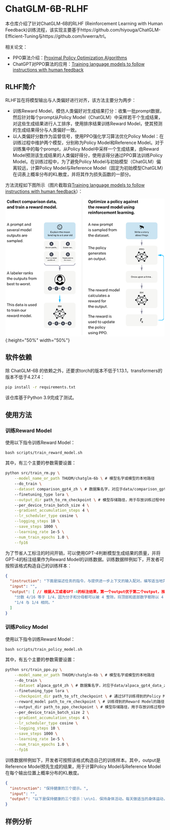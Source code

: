 # ChatGLM-6B-RLHF
本仓库介绍了针对ChatGLM-6B的RLHF (Reinforcement Learning with Human Feedback)训练流程，该实现主要基于https://github.com/hiyouga/ChatGLM-Efficient-Tuning与https://github.com/lvwerra/trl。

相关论文：

- PPO算法介绍：[Proximal Policy Optimization Algorithms](https://arxiv.org/abs/1707.06347)
- ChatGPT对PPO算法的应用：[Training language models to follow instructions with human feedback](https://arxiv.org/abs/2203.02155)

## RLHF简介

RLHF旨在将模型输出与人类偏好进行对齐，该方法主要分为两步：

- 训练Reward Model，模仿人类偏好对生成结果打分：收集一批prompt数据，然后针对每个prompt从Policy Model（ChatGLM）中采样若干个生成结果，对这些生成结果进行人工排序，使用排序结果训练Reward Model，使其预测的生成结果得分与人类偏好一致。
- 以人类偏好分数作为监督信号，使用PPO强化学习算法优化Policy Model：在训练过程中维护两个模型，分别称为Policy Model和Reference Model。对于训练集中的每个prompt，从Policy Model中采样一个生成结果，由Reward Model预测该生成结果的人类偏好得分，使用该得分通过PPO算法训练Policy Model。在训练过程中，为了避免Policy Model与初始模型（ChatGLM）偏离较远，计算Policy Model与Reference Model（固定为初始模型ChatGLM）在词表上概率分布的KL散度，并将其作为损失函数的一部分。

方法流程如下图所示（图片截取自[Training language models to follow instructions with human feedback](https://arxiv.org/abs/2203.02155)）：

![](resources/RLHF.PNG){:height="50%" width="50%"}

## 软件依赖

除 ChatGLM-6B 的依赖之外，还要求torch的版本不低于1.13.1，transformers的版本不低于4.27.4：

```bash
pip install -r requirements.txt
```
该仓库基于Python 3.9完成了测试。

## 使用方法

### 训练Reward Model

使用以下指令训练Reward Model：
```shell
bash scripts/train_reward_model.sh
```
其中，有三个主要的参数需要设置：

```bash
python src/train_rm.py \
    --model_name_or_path THUDM/chatglm-6b \ # 模型名字或模型的本地路径
    --do_train \
    --dataset comparison_gpt4_zh \ # 数据集名字，对应于data/comparison_gpt4_data_zh.json
    --finetuning_type lora \
    --output_dir path_to_rm_checkpoint \ # 模型存储路径，用于存放训练过程中的checkpoints
    --per_device_train_batch_size 4 \
    --gradient_accumulation_steps 4 \
    --lr_scheduler_type cosine \
    --logging_steps 10 \
    --save_steps 1000 \
    --learning_rate 1e-5 \
    --num_train_epochs 1.0 \
    --fp16
```

为了节省人工标注的时间开销，可以使用GPT-4判断模型生成结果的质量，并将GPT-4的标注结果作为Reward Model的训练数据。训练数据样例如下，开发者可按照该格式构造自己的训练样本：

```json
{
  "instruction": "下面是描述任务的指令，与提供进一步上下文的输入配对。编写适当地完成请求的响应。\n\n＃＃＃ 操作说明：\n解释为什么下面的分数等于 1/4\n\n＃＃＃ 输入：\n4/16",
  "input": "",
  "output": [ // 根据人工或者GPT-4的标注结果，第一个output优于第二个output，按照该顺序排列生成结果
    "分数 4/16 等于 1/4，因为分子和分母都可以被 4 整除。将顶部和底部数字都除以 4 得到分数 1/4。",
    "1/4 与 1/4 相同。"
  ]
}
```

### 训练Policy Model

使用以下指令训练Reward Model：

```shell
bash scripts/train_policy_model.sh
```

其中，有五个主要的参数需要设置：

```bash
python src/train_ppo.py \
    --model_name_or_path THUDM/chatglm-6b \ # 模型名字或模型的本地路径
    --do_train \
    --dataset alpaca_gpt4_zh \ # 数据集名字，对应于data/alpaca_gpt4_data_zh.json
    --finetuning_type lora \
    --checkpoint_dir path_to_sft_checkpoint \ # 通过SFT训练得到的Policy Model的路径
    --reward_model path_to_rm_checkpoint \ # 训练得到的Reward Model的路径
    --output_dir path_to_ppo_checkpoint \ # 模型存储路径，用于存放训练过程中的checkpoints
    --per_device_train_batch_size 2 \
    --gradient_accumulation_steps 4 \
    --lr_scheduler_type cosine \
    --logging_steps 10 \
    --save_steps 1000 \
    --learning_rate 1e-5 \
    --num_train_epochs 1.0 \
    --fp16
```

训练数据样例如下，开发者可按照该格式构造自己的训练样本。其中，output是Reference Model预先生成的结果，用于计算Policy Model与Reference Model在每个输出位置上概率分布的KL散度。

```json
{
  "instruction": "保持健康的三个提示。",
  "input": "",
  "output": "以下是保持健康的三个提示：\n\n1. 保持身体活动。每天做适当的身体运动，如散步、跑步或游泳，能促进心血管健康，增强肌肉力量，并有助于减少体重。\n\n2. 均衡饮食。每天食>用新鲜的蔬菜、水果、全谷物和脂肪含量低的蛋白质食物，避免高糖、高脂肪和加工食品，以保持健康的饮食习惯。\n\n3. 睡眠充足。睡眠对人体健康至关重要，成年人每天应保证 7-8 小时的睡眠。良好的睡眠有助于减轻压力，促进身体恢复，并提高注意力和记忆力。"
}
```

## 样例分析

